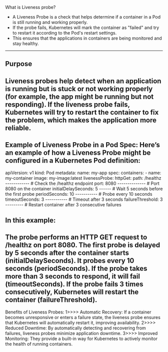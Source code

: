 What is Liveness probe? 
- A Liveness Probe is a check that helps determine if a container in a Pod is still running and working properly. 
- If the probe fails, Kubernetes will mark the container as "failed" and try to restart it according to the Pod's restart settings. 
- This ensures that the applications in containers are being monitored and stay healthy.
------------------------------------------------------------------------------------------------------------------------------------------------------------------------------------
Purpose
------------
Liveness probes help detect when an application is running but is stuck or not working properly (for example, the app might be running but not responding). 
If the liveness probe fails, Kubernetes will try to restart the container to fix the problem, which makes the application more reliable.
------------------------------------------------------------------------------------------------------------------------------------------------------------------------------------
Example of Liveness Probe in a Pod Spec:
Here’s an example of how a Liveness Probe might be configured in a Kubernetes Pod definition:
----------------------------------------------------------
apiVersion: v1
kind: Pod
metadata:
  name: my-app
spec:
  containers:
    - name: my-container
      image: my-image:latest
      livenessProbe:
        httpGet:
          path: /healthz ------------ # Check the /healthz endpoint
          port: 8080   -------------- # Port 8080 on the container
        initialDelaySeconds: 5 ------ # Wait 5 seconds before the first probe
        periodSeconds: 10 ----------- # Probe every 10 seconds
        timeoutSeconds: 3 ----------- # Timeout after 3 seconds
        failureThreshold: 3 --------- # Restart container after 3 consecutive failures

In this example:
------------------
The probe performs an HTTP GET request to /healthz on port 8080.
The first probe is delayed by 5 seconds after the container starts (initialDelaySeconds).
It probes every 10 seconds (periodSeconds).
If the probe takes more than 3 seconds to respond, it will fail (timeoutSeconds).
If the probe fails 3 times consecutively, Kubernetes will restart the container (failureThreshold).
----------------------------------------------------------
Benefits of Liveness Probes:
1>>>> Automatic Recovery: If a container becomes unresponsive or enters a failure state, the liveness probe ensures that Kubernetes will automatically restart it, improving availability.
2>>>> Reduced Downtime: By automatically detecting and recovering from failures, liveness probes minimize application downtime.
3>>>> Improved Monitoring: They provide a built-in way for Kubernetes to actively monitor the health of running containers.

